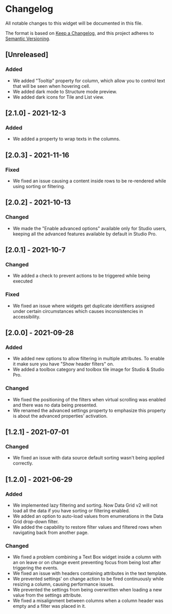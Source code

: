 # Changelog
All notable changes to this widget will be documented in this file.

The format is based on [Keep a Changelog](https://keepachangelog.com/en/1.0.0/), and this project adheres to [Semantic Versioning](https://semver.org/spec/v2.0.0.html).

## [Unreleased]

### Added

- We added "Tooltip" property for column, which allow you to control text that will be seen when hovering cell.
- We added dark mode to Structure mode preview.
- We added dark icons for Tile and List view.

## [2.1.0] - 2021-12-3

### Added
- We added a property to wrap texts in the columns.

## [2.0.3] - 2021-11-16

### Fixed
- We fixed an issue causing a content inside rows to be re-rendered while using sorting or filtering.

## [2.0.2] - 2021-10-13

### Changed
- We made the "Enable advanced options" available only for Studio users, keeping all the advanced features available by default in Studio Pro.

## [2.0.1] - 2021-10-7

### Changed
- We added a check to prevent actions to be triggered while being executed

### Fixed
- We fixed an issue where widgets get duplicate identifiers assigned under certain circumstances which causes inconsistencies in accessibility.

## [2.0.0] - 2021-09-28

### Added
- We added new options to allow filtering in multiple attributes. To enable it make sure you have "Show header filters" on.
- We added a toolbox category and toolbox tile image for Studio & Studio Pro.

### Changed
- We fixed the positioning of the filters when virtual scrolling was enabled and there was no data being presented.
- We renamed the advanced settings property to emphasize this property is about the advanced properties' activation.

## [1.2.1] - 2021-07-01

### Changed
- We fixed an issue with data source default sorting wasn't being applied correctly.

## [1.2.0] - 2021-06-29

### Added
- We implemented lazy filtering and sorting. Now Data Grid v2 will not load all the data if you have sorting or filtering enabled.
- We added an option to auto-load values from enumerations in the Data Grid drop-down filter.
- We added the capability to restore filter values and filtered rows when navigating back from another page.

### Changed
- We fixed a problem combining a Text Box widget inside a column with an on leave or on change event preventing focus from being lost after triggering the events.
- We fixed an issue with headers containing attributes in the text template.
- We prevented settings' on change action to be fired continuously while resizing a column, causing performance issues.
- We prevented the settings from being overwritten when loading a new value from the settings attribute.
- We fixed a misalignment between columns when a column header was empty and a filter was placed in it.
